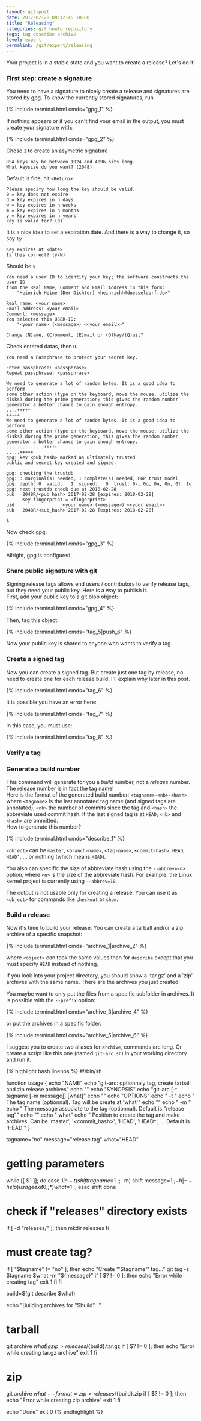 ```yaml
---
layout: git-post
date: 2017-02-28 09:12:45 +0100
title: "Releasing"
categories: git howto repository
tags: tag describe archive
level: expert
permalink: /git/expert/releasing
---
```


Your project is in a stable state and you want to create a release? Let's do it!

### First step: create a signature

You need to have a signature to nicely create a release and signatures are stored by gpg. To know the currently stored signatures, run

{% include terminal.html cmds="gpg_1" %}

If nothing appears or if you can't find your email in the output, you must create your signature with:

{% include terminal.html cmds="gpg_2" %}

Chose `1` to create an asymetric signature

    RSA keys may be between 1024 and 4096 bits long.
    What keysize do you want? (2048)

Default is fine, hit `<Return>`

    Please specify how long the key should be valid.
    0 = key does not expire
    d = key expires in n days
    w = key expires in n weeks
    m = key expires in n months
    y = key expires in n years
    key is valid for? (0) 

It is a nice idea to set a expiration date. And there is a way to change it, so say `1y`

    Key expires at <date>
    Is this correct? (y/N)

Should be `y`
    
    You need a user ID to identify your key; the software constructs the user ID
    from the Real Name, Comment and Email Address in this form:
        "Heinrich Heine (Der Dichter) <heinrichh@duesseldorf.de>"

    Real name: <your name>
    Email address: <your email>
    Comment: <message>
    You selected this USER-ID:
        "<your name> (<message>) <<your email>>"

    Change (N)ame, (C)omment, (E)mail or (O)kay/(Q)uit?

Check entered datas, then `O`.

    You need a Passphrase to protect your secret key.

    Enter passphrase: <passphrase>
    Repeat passphrase: <passphrase>
    
    We need to generate a lot of random bytes. It is a good idea to perform
    some other action (type on the keyboard, move the mouse, utilize the
    disks) during the prime generation; this gives the random number
    generator a better chance to gain enough entropy.
    ....+++++
    +++++
    We need to generate a lot of random bytes. It is a good idea to perform
    some other action (type on the keyboard, move the mouse, utilize the
    disks) during the prime generation; this gives the random number
    generator a better chance to gain enough entropy.
    ..............+++++
    .....+++++
    gpg: key <pub_hash> marked as ultimately trusted
    public and secret key created and signed.

    gpg: checking the trustdb
    gpg: 3 marginal(s) needed, 1 complete(s) needed, PGP trust model
    gpg: depth: 0  valid:   1  signed:   0  trust: 0-, 0q, 0n, 0m, 0f, 1u
    gpg: next trustdb check due at 2018-02-28
    pub   2048R/<pub_hash> 2017-02-28 [expires: 2018-02-28]
          Key fingerprint = <fingerprint>
    uid                  <your name> (<message>) <<your email>>
    sub   2048R/<sub_hash> 2017-02-28 [expires: 2018-02-28]

    $

Now check gpg:

{% include terminal.html cmds="gpg_3" %}

Allright, gpg is configured.

### Share public signature with git

Signing release tags allows end users / contributors to verify release tags, but they need your public key. Here is a way to publish it.  
First, add your public key to a git blob object:

{% include terminal.html cmds="gpg_4" %}

Then, tag this object:

{% include terminal.html cmds="tag_5|push_6" %}

Now your public key is shared to anyone who wants to verify a tag.

### Create a signed tag

Now you can create a signed tag. But create just one tag by release, no need to create one for each release build. I'll explain why later in this post.

{% include terminal.html cmds="tag_6" %}

It is possible you have an error here:

{% include terminal.html cmds="tag_7" %}

In this case, you must use:

{% include terminal.html cmds="tag_8" %}


### Verify a tag


### Generate a build number

This command will generate for you a *build* number, not a *release* number. The release number is in fact the tag name!  
Here is the format of the generated build number: `<tagname>-<nb>-<hash>` where `<tagname>` is the last annotated tag name (and signed tags are annotated), `<nb>` the number of commits since the tag and `<hash>` the abbreviate used commit hash. If the last signed tag is at `HEAD`, `<nb>` and `<hash>` are ommitted.  
How to generate this number?

{% include terminal.html cmds="describe_1" %}

`<object>` can be `master`, `<branch-name>`, `<tag-name>`, `<commit-hash>`, `HEAD`, `HEAD^`, ... or nothing (which means `HEAD`).

You also can specific the size of abbreviate hash using the `--abbrev=<n>` option, where `<n>` is the size of the abbreviate hash. For example, the Linux kernel project is currently using `--abbrev=10`.

The output is not usable only for creating a release. You can use it as `<object>` for commands like `checkout` or `show`.

### Build a release

Now it's time to build your release. You can create a tarball and/or a zip archive of a specific snapshot:

{% include terminal.html cmds="archive_1|archive_2" %}

where `<object>` can took the same values than for `describe` except that you must specify `HEAD` instead of nothing.

If you look into your project directory, you should show a 'tar.gz' and a 'zip' archives with the same name. There are the archives you just created!

You maybe want to only put the files from a specific subfolder in archives. It is possible with the `--prefix` option:

{% include terminal.html cmds="archive_3|archive_4" %}

or put the archives in a specific folder:

{% include terminal.html cmds="archive_5|archive_6" %}

I suggest you to create two aliases for `archive`, commands are long. Or create a script like this one (named `git-arc.sh`) in your working directory and run it:

{% highlight bash linenos %}
#!/bin/sh

function usage
{
    echo "NAME"
    echo "git-arc: optionnaly tag, create tarball and zip release archives"
    echo ""
    echo "SYNOPSIS"
    echo "git-arc [-t tagname [-m message]] [what]"
    echo ""
    echo "OPTIONS"
    echo "  -t <tagname>"
    echo "    The tag name (optionnal). Tag will be create at 'what'"
    echo ""
    echo "  -m <message>"
    echo "    The message associate to the tag (optionnal). Default is \"release tag\""
    echo ""
    echo "  what"
    echo "    Position to create the tag and make archives. Can be 'master', '<commit_hash>', 'HEAD', 'HEAD^', ... Default is 'HEAD'"
}

tagname="no"
message="release tag"
what="HEAD"

# getting parameters
while [[ $1 ]]; do
    case $1 in 
        -t)                 shift
                            tagname=$1
                            ;;
        -m)                 shift
                            message=$1
                            ;;
        -h | --help)        usage
                            exit 0
                            ;;
        * )                 what=$1
                            ;;
    esac
    shift
done

# check if "releases" directory exists
if [ -d "releases/" ]; then
    mkdir releases
fi

# must create tag?
if [ "$tagname" != "no" ]; then
    echo "Create '"$tagname"' tag..."
    git tag -s $tagname $what -m "${message}"
    if [ $? != 0 ]; then
        echo "Error while creating tag"
        exit 1
    fi
fi

build=$(git describe $what)

echo "Building archives for "$build"..."
# tarball
git archive ${what} | gzip > releases/${build}.tar.gz
if [ $? != 0 ]; then
    echo "Error while creating tar.gz archive"
    exit 1
fi

# zip
git archive ${what} --format=zip > releases/${build}.zip
if [ $? != 0 ]; then
    echo "Error while creating zip archive"
    exit 1
fi

echo "Done"
exit 0
{% endhighlight %}
